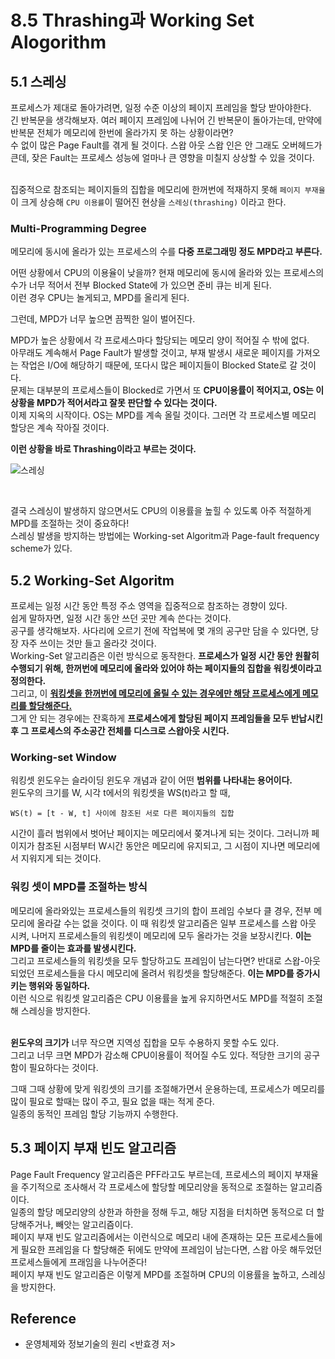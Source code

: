 # 8.5 Thrashing과 Working Set Alogorithm
## 5.1 스레싱
프로세스가 제대로 돌아가려면, 일정 수준 이상의 페이지 프레임을 할당 받아야한다. <Br>
긴 반복문을 생각해보자. 여러 페이지 프레임에 나뉘어 긴 반복문이 돌아가는데, 만약에 반복문 전체가 메모리에 한번에 올라가지 못 하는 상황이라면? <br>
수 없이 많은 Page Fault를 겪게 될 것이다. 스왑 아웃 스왑 인은 안 그래도 오버헤드가 큰데, 잦은 Fault는 프로세스 성능에 얼마나 큰 영향을 미칠지 상상할 수 있을 것이다. <br> <br>

집중적으로 참조되는 페이지들의 집합을 메모리에 한꺼번에 적재하지 못해 `페이지 부재율`이 크게 상승해 `CPU 이용률`이 떨어진 현상을 `스레싱(thrashing)` 이라고 한다. <br>

### Multi-Programming Degree
메모리에 동시에 올라가 있는 프로세스의 수를 **다중 프로그래밍 정도 MPD라고 부른다.** <br>

어떤 상황에서 CPU의 이용율이 낮을까? 현재 메모리에 동시에 올라와 있는 프로세스의 수가 너무 적어서 전부 Blocked State에 가 있으면 준비 큐는 비게 된다. <br>
이런 경우 CPU는 놀게되고, MPD를 올리게 된다. <br>


그런데, MPD가 너무 높으면 끔찍한 일이 벌어진다. <Br> 

MPD가 높은 상황에서 각 프로세스마다 할당되는 메모리 양이 적어질 수 밖에 없다. <br>
아무래도 계속해서 Page Fault가 발생할 것이고, 부재 발생시 새로운 페이지를 가져오는 작업은 I/O에 해당하기 때문에, 또다시 많은 페이지들이 Blocked State로 갈 것이다. <Br>
문제는 대부분의 프로세스들이 Blocked로 가면서 또 **CPU이용률이 적어지고, OS는 이 상황을 MPD가 적어서라고 잘못 판단할 수 있다는 것이다.** <br>
이제 지옥의 시작이다. OS는 MPD를 계속 올릴 것이다. 그러면 각 프로세스별 메모리 할당은 계속 작아질 것이다. <br>

**이런 상황을 바로 Thrashing이라고 부르는 것이다.**

![스레싱](https://user-images.githubusercontent.com/71186266/212529270-8a94fdb0-2521-4cd0-adea-dcf1d71fba94.jpg)


<br>

결국 스레싱이 발생하지 않으면서도 CPU의 이용률을 높힐 수 있도록 아주 적절하게 MPD를 조절하는 것이 중요하다! <br>
스레싱 발생을 방지하는 방법에는 Working-set Algoritm과 Page-fault frequency scheme가 있다.

## 5.2 Working-Set Algoritm
프로세는 일정 시간 동안 특정 주소 영역을 집중적으로 참조하는 경향이 있다. <br>
쉽게 말하자면, 일정 시간 동안 쓰던 곳만 계속 쓴다는 것이다. <br>
공구를 생각해보자. 사다리에 오르기 전에 작업복에 몇 개의 공구만 담을 수 있다면, 당장 자주 쓰이는 것만 들고 올라갓 것이다. <br>
Working-Set 알고리즘은 이런 방식으로 동작한다. **프로세스가 일정 시간 동안 원활히 수행되기 위해, 한꺼번에 메모리에 올라와 있어야 하는 페이지들의 집합을 워킹셋이라고 정의한다.** <Br>
그리고, 이 <U>**워킹셋을 한꺼번에 메모리에 올릴 수 있는 경우에만 해당 프로세스에게 메모리를 할당해준다.**</U> <br>
그게 안 되는 경우에는 잔혹하게 **프로세스에게 할당된 페이지 프레임들을 모두 반납시킨 후 그 프로세스의 주소공간 전체를 디스크로 스왑아웃 시킨다.** <br>

### Working-set Window
워킹셋 윈도우는 슬라이딩 윈도우 개념과 같이 어떤 **범위를 나타내는 용어이다.** <br>
윈도우의 크기를 W, 시각 t에서의 워킹셋을 WS(t)라고 할 때, 
```
WS(t) = [t - W, t] 사이에 참조된 서로 다른 페이지들의 집합
```
시간이 흘러 범위에서 벗어난 페이지는 메모리에서 쫒겨나게 되는 것이다. 그러니까 페이지가 참조된 시점부터 W시간 동안은 메모리에 유지되고, 그 시점이 지나면 메모리에서 지워지게 되는 것이다. <br>

### 워킹 셋이 MPD를 조절하는 방식
메모리에 올라와있는 프로세스들의 워킹셋 크기의 합이 프레임 수보다 클 경우, 전부 메모리에 올라갈 수는 없을 것이다. 이 때 워킹셋 알고리즘은 일부 프로세스를 스왑 아웃 시켜, 나머지 프로세스들의 워킹셋이 메모리에 모두 올라가는 것을 보장시킨다. **이는 MPD를 줄이는 효과를 발생시킨다.** <br>
그리고 프로세스들의 워킹셋을 모두 할당하고도 프레임이 남는다면? 반대로 스왑-아웃되었던 프로세스들을 다시 메모리에 올려서 워킹셋을 할당해준다. **이는 MPD를 증가시키는 행위와 동일하다.** <br>
이런 식으로 워킹셋 알고리즘은 CPU 이용률을 높게 유지하면서도 MPD를 적절히 조절해 스레싱을 방지한다. <br> <br>

**윈도우의 크기가** 너무 작으면 지역성 집합을 모두 수용하지 못할 수도 있다. <br> 
그리고 너무 크면 MPD가 감소해 CPU이용률이 적어질 수도 있다. 적당한 크기의 공구함이 필요하다는 것이다. <br>

그때 그때 상황에 맞게 워킹셋의 크기를 조절해가면서 운용하는데, 프로세스가 메모리를 많이 필요로 할때는 많이 주고, 필요 없을 때는 적게 준다. <br>
일종의 동적인 프레임 할당 기능까지 수행한다.

## 5.3 페이지 부재 빈도 알고리즘
Page Fault Frequency 알고리즘은 PFF라고도 부르는데, 프로세스의 페이지 부재율을 주기적으로 조사해서 각 프로세스에 할당할 메모리양을 동적으로 조절하는 알고리즘이다. <br>
일종의 할당 메모리양의 상한과 하한을 정해 두고, 해당 지점을 터치하면 동적으로 더 할당해주거나, 빼앗는 알고리즘이다. <Br>
페이지 부재 빈도 알고리즘에서는 이런식으로 메모리 내에 존재하는 모든 프로세스들에게 필요한 프레임을 다 할당해준 뒤에도 만약에 프레임이 남는다면, 스왑 아웃 해두었던 프로세스들에게 프래임을 나누어준다! <br>
페이지 부재 빈도 알고리즘은 이렇게 MPD를 조절하며 CPU의 이용률을 높하고, 스레싱을 방지한다. 

## Reference
- 운영체제와 정보기술의 원리 <반효경 저>
